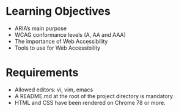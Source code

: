 # Learning Objectives

- ARIA’s main purpose
- WCAG conformance levels (A, AA and AAA)
- The importance of Web Accessibility
- Tools to use for Web Accessibility

# Requirements
- Allowed editors: vi, vim, emacs
- A README.md at the root of the project directory is mandatory
- HTML and CSS have been rendered on Chrome 78 or more.